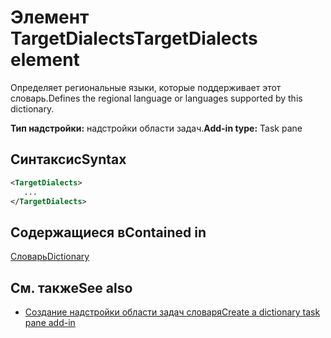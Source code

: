 # <a name="targetdialects-element"></a><span data-ttu-id="f4c20-101">Элемент TargetDialects</span><span class="sxs-lookup"><span data-stu-id="f4c20-101">TargetDialects element</span></span>

<span data-ttu-id="f4c20-102">Определяет региональные языки, которые поддерживает этот словарь.</span><span class="sxs-lookup"><span data-stu-id="f4c20-102">Defines the regional language or languages supported by this dictionary.</span></span>

<span data-ttu-id="f4c20-103">**Тип надстройки:** надстройки области задач.</span><span class="sxs-lookup"><span data-stu-id="f4c20-103">**Add-in type:** Task pane</span></span>

## <a name="syntax"></a><span data-ttu-id="f4c20-104">Синтаксис</span><span class="sxs-lookup"><span data-stu-id="f4c20-104">Syntax</span></span>

```XML
<TargetDialects>
   ...
</TargetDialects>
```

## <a name="contained-in"></a><span data-ttu-id="f4c20-105">Содержащиеся в</span><span class="sxs-lookup"><span data-stu-id="f4c20-105">Contained in</span></span>

[<span data-ttu-id="f4c20-106">Словарь</span><span class="sxs-lookup"><span data-stu-id="f4c20-106">Dictionary</span></span>](dictionary.md)

## <a name="see-also"></a><span data-ttu-id="f4c20-107">См. также</span><span class="sxs-lookup"><span data-stu-id="f4c20-107">See also</span></span>

- [<span data-ttu-id="f4c20-108">Создание надстройки области задач словаря</span><span class="sxs-lookup"><span data-stu-id="f4c20-108">Create a dictionary task pane add-in</span></span>](https://docs.microsoft.com/office/dev/add-ins/word/dictionary-task-pane-add-ins)
    
